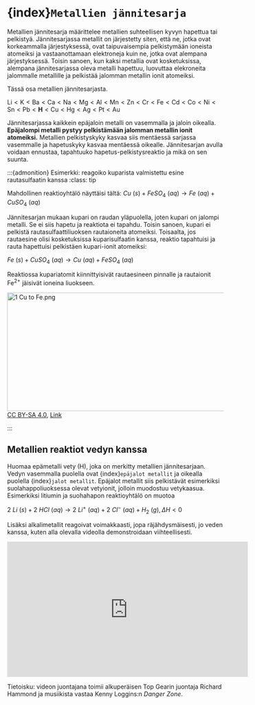 # {index}`Metallien jännitesarja`
Metallien jännitesarja määrittelee metallien suhteellisen kyvyn hapettua tai pelkistyä. Jännitesarjassa metallit on järjestetty siten, että ne, jotka ovat korkeammalla järjestyksessä, ovat taipuvaisempia pelkistymään ioneista atomeiksi ja vastaanottamaan elektroneja kuin ne, jotka ovat alempana järjestyksessä. Toisin sanoen, kun kaksi metallia ovat kosketuksissa, alempana jännitesarjassa oleva metalli hapettuu, luovuttaa elekroneita jalommalle metallille ja pelkistää jalomman metallin ionit atomeiksi.

Tässä osa metallien jännitesarjasta.

$\mathrm{Li < K < Ba < Ca < Na < Mg < Al < Mn < Zn < Cr < Fe < Cd < Co < Ni < Sn < Pb < \textbf{H} < Cu < Hg < Ag < Pt < Au}$

Jännitesarjassa kaikkein epäjaloin metalli on vasemmalla ja jaloin oikealla. **Epäjalompi metalli pystyy pelkistämään jalomman metallin ionit atomeiksi.** Metallien pelkistyskyky kasvaa siis mentäessä sarjassa vasemmalle ja hapetuskyky kasvaa mentäessä oikealle. Jännitesarjan avulla voidaan ennustaa, tapahtuuko hapetus-pelkistysreaktio ja mikä on sen suunta.

:::{admonition} Esimerkki: reagoiko kuparista valmistettu esine rautasulfaatin kanssa
:class: tip

Mahdollinen reaktioyhtälö näyttäisi tältä: $Cu \ (s) + FeSO_4 \ (aq) → Fe \ (aq) + CuSO_4 \ (aq)$

Jännitesarjan mukaan kupari on raudan yläpuolella, joten kupari on jalompi metalli. Se ei siis hapetu ja reaktiota ei tapahdu. Toisin sanoen, kupari ei pelkistä rautasulfaattiliuoksen rautaioneita atomeiksi. Toisaalta, jos rautaesine olisi kosketuksissa kuparisulfaatin kanssa, reaktio tapahtuisi ja rauta hapettuisi pelkistäen kupari-ionit atomeiksi:

$Fe \ (s) + CuSO_4 \ (aq) → Cu \ (aq) + FeSO_4 \ (aq)$

Reaktiossa kupariatomit kiinnittyisivät rautaesineen pinnalle ja rautaionit Fe<sup>2+</sup> jäisivät ioneina liuokseen.

<p><a href="https://commons.wikimedia.org/wiki/File:1_Cu_to_Fe.png#/media/File:1_Cu_to_Fe.png"><img src="https://upload.wikimedia.org/wikipedia/commons/8/80/1_Cu_to_Fe.png" alt="1 Cu to Fe.png" height="276" width="640"></a><br><a href="https://creativecommons.org/licenses/by-sa/4.0" title="Creative Commons Attribution-Share Alike 4.0">CC BY-SA 4.0</a>, <a href="https://commons.wikimedia.org/w/index.php?curid=79589174">Link</a></p>
:::

## Metallien reaktiot vedyn kanssa
Huomaa epämetalli vety (H), joka on merkitty metallien jännitesarjaan. Vedyn vasemmalla puolella ovat {index}`epäjalot metallit` ja oikealla puolella {index}`jalot metallit`. Epäjalot metallit siis pelkistävät esimerkiksi suolahappoliuoksessa olevat vetyionit, jolloin muodostuu vetykaasua. Esimerkiksi litiumin ja suohahapon reaktioyhtälö on muotoa

$2 \ Li \ (s) + 2 \ HCl \ (aq) → 2 \ Li^+ \ (aq) + 2 \ Cl^- \ (aq) + H_2 \ (g), \Delta H < 0$

Lisäksi alkalimetallit reagoivat voimakkaasti, jopa räjähdysmäisesti, jo veden kanssa, kuten alla olevalla videolla demonstroidaan viihteellisesti.

<iframe width="560" height="315" src="https://www.youtube.com/embed/m55kgyApYrY" title="YouTube video player" frameborder="0" allow="accelerometer; autoplay; clipboard-write; encrypted-media; gyroscope; picture-in-picture; web-share" allowfullscreen></iframe>

Tietoisku: videon juontajana toimii alkuperäisen Top Gearin juontaja Richard Hammond ja musiikista vastaa Kenny Loggins:n *Danger Zone*.